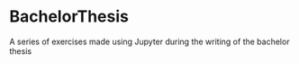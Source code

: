 # BachelorThesis
A series of exercises made using Jupyter during the writing of the bachelor thesis
